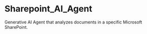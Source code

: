 # Sharepoint_AI_Agent
Generative AI Agent that analyzes documents in a specific Microsoft SharePoint.
